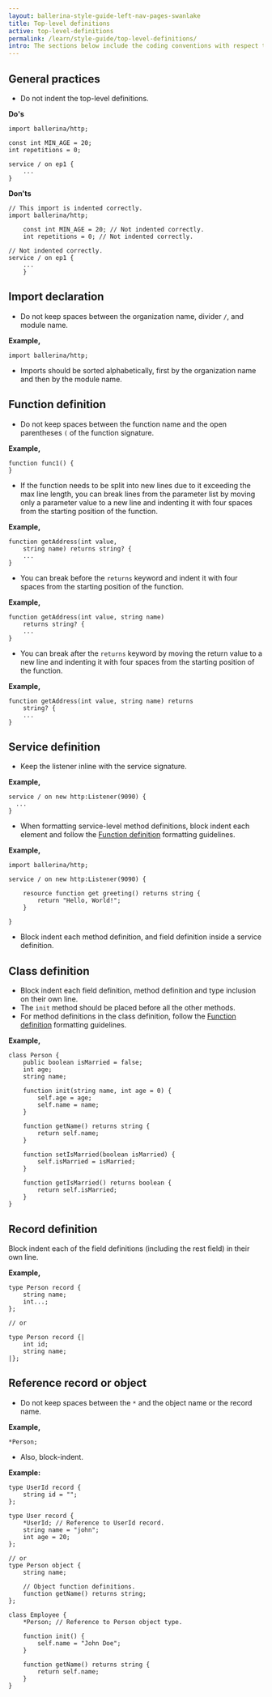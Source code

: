 ```yaml
---
layout: ballerina-style-guide-left-nav-pages-swanlake
title: Top-level definitions
active: top-level-definitions
permalink: /learn/style-guide/top-level-definitions/
intro: The sections below include the coding conventions with respect to top-level definitions.
---
```


## General practices

* Do not indent the top-level definitions. 
  
**Do's**

```ballerina
import ballerina/http;

const int MIN_AGE = 20;
int repetitions = 0;

service / on ep1 {
    ...
}
```

**Don'ts**
  
```ballerina
// This import is indented correctly.
import ballerina/http; 
    
    const int MIN_AGE = 20; // Not indented correctly.
    int repetitions = 0; // Not indented correctly.
        
// Not indented correctly.
service / on ep1 {
    ...
    }
```

## Import declaration

* Do not keep spaces between the organization name, divider `/`, and module name.

**Example,**

```ballerina
import ballerina/http;
```

* Imports should be sorted alphabetically, first by the organization name and then by the module name.

## Function definition
* Do not keep spaces between the function name and the open parentheses `(` of the function signature.

**Example,**

```ballerina
function func1() {
}
```

* If the function needs to be split into new lines due to it exceeding the max line length, you can break lines from the parameter list by moving only a parameter value to a new line and indenting it with four spaces from the starting position of the function.
    
**Example,**

```ballerina
function getAddress(int value,
    string name) returns string? {
    ...
}
```

  - You can break before the `returns` keyword and indent it with four spaces from the starting position of the function.
    
**Example,**

```ballerina
function getAddress(int value, string name)
    returns string? {
    ...
}    
```

  - You can break after the `returns` keyword by moving the return value to a new line
    and indenting it with four spaces from the starting position of the function.
    
**Example,**

```ballerina
function getAddress(int value, string name) returns
    string? {
    ...
}          
```

## Service definition

* Keep the listener inline with the service signature.
  
**Example,**

```ballerina
service / on new http:Listener(9090) {
  ...
}
```

* When formatting service-level method definitions, block indent each element and
  follow the [Function definition](/learn/style-guide/top-level-definitions/#function-definition) formatting guidelines.
  
**Example,**

```ballerina
import ballerina/http;

service / on new http:Listener(9090) {

    resource function get greeting() returns string {
        return "Hello, World!";
    }
    
}
```

* Block indent each method definition, and field definition inside a service definition.
 
## Class definition

* Block indent each field definition, method definition and type inclusion on their own line.
* The `init` method should be placed before all the other methods.
* For method definitions in the class definition, follow the [Function definition](/learn/style-guide/top-level-definitions/#function-definition) formatting guidelines.

**Example,**

```ballerina
class Person {
    public boolean isMarried = false;
    int age;
    string name;

    function init(string name, int age = 0) {
        self.age = age;
        self.name = name;
    }

    function getName() returns string {
        return self.name;
    }

    function setIsMarried(boolean isMarried) {
        self.isMarried = isMarried;
    }

    function getIsMarried() returns boolean {
        return self.isMarried;
    }
}
```

## Record definition
Block indent each of the field definitions (including the rest field) in their own line.

**Example,**

```ballerina
type Person record {
    string name;
    int...;
};

// or

type Person record {|
    int id;
    string name;
|};
```

## Reference record or object
* Do not keep spaces between the `*` and the object name or the record name.
  
**Example,**
  
```ballerina
*Person;
```
* Also, block-indent.

**Example:**

```ballerina
type UserId record {
    string id = "";
};
  
type User record {
    *UserId; // Reference to UserId record.
    string name = "john";
    int age = 20;
};

// or
type Person object {
    string name;

    // Object function definitions.
    function getName() returns string;
};

class Employee {
    *Person; // Reference to Person object type.

    function init() {
        self.name = "John Doe";
    }

    function getName() returns string {
        return self.name;
    }
}
```

<div class="cGitButtonContainer"><p data-button="iGitStarText">"Star"</p><p data-button="iGitWatchText">"Watch"</p></div>


<style> #tree-expand-all , #tree-collapse-all, .cTocElements {display:none;} .cGitButtonContainer {padding-left: 40px;display: none;} </style>
